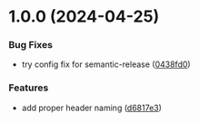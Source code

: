 # 1.0.0 (2024-04-25)


### Bug Fixes

* try config fix for semantic-release ([0438fd0](https://github.com/AlexanderThoma/version-test/commit/0438fd01f3775baa1d698434e364f9a4793f7b14))


### Features

* add proper header naming ([d6817e3](https://github.com/AlexanderThoma/version-test/commit/d6817e3dff7812f2f927d61170ea8d73b4ef31db))
